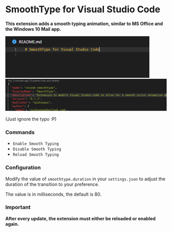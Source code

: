 # SmoothType for Visual Studio Code

**This extension adds a smooth typing animation,
similar to MS Office and the Windows 10 Mail app.**


![Preview #0 GIF](images/preview0.gif)
![Preview #1 GIF](images/preview1.gif)

(Just ignore the typo :P)

### Commands

 * `Enable Smooth Typing`
 * `Disable Smooth Typing`
 * `Reload Smooth Typing`

### Configuration

Modify the value of `smoothtype.duration` in your `settings.json`
to adjust the duration of the transition to your preference.

The value is in milliseconds, the default is 80.

### Important

**After every update, the extension must either be reloaded or enabled again.**

